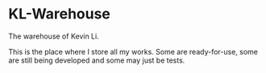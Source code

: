 KL-Warehouse
=========

The warehouse of Kevin Li.

This is the place where I store all my works. Some are ready-for-use, some are still being developed and some may just be tests.
